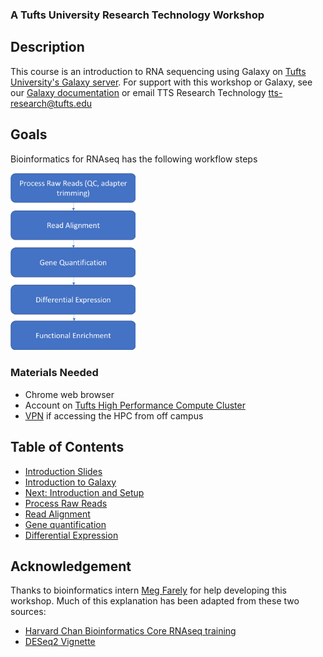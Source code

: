 ### A Tufts University Research Technology Workshop

## Description
This course is an introduction to RNA sequencing using Galaxy on [Tufts University's Galaxy server](https://galaxy.cluster.tufts.edu). 
For support with this workshop or Galaxy, see our [Galaxy documentation](https://it.tufts.edu/research-technology/bioinformatics/tufts-galaxy) or email TTS Research Technology [tts-research@tufts.edu](mailto:ltts-research@tufts.edu)


## Goals

Bioinformatics for RNAseq has the following workflow steps

<img src="img/workflow.png" width="200">

### Materials Needed
- Chrome web browser
- Account on [Tufts High Performance Compute Cluster](https://it.tufts.edu/research-technology/high-performance-computing)
- [VPN](https://access.tufts.edu/vpn) if accessing the HPC from off campus

## Table of Contents
- [Introduction Slides](slides/slides_workshop_12Apr21.pdf)
- [Introduction to Galaxy](lessons/00_Galaxy_introduction.md)
- [Next: Introduction and Setup](lessons/01_Introduction_and_Setup.md)
- [Process Raw Reads](lessons/02_Process_raw_reads.md)
- [Read Alignment](lessons/03_Read_alignment.md)
- [Gene quantification](lessons/04_Gene_quantification.md)
- [Differential Expression](lessons/05_Diff_expression.md)


## Acknowledgement
Thanks to bioinformatics intern [Meg Farely](https://www.linkedin.com/in/meg-farley-93b311160/) for help developing this workshop.
Much of this explanation has been adapted from these two sources:
- [Harvard Chan Bioinformatics Core RNAseq training](https://hbctraining.github.io/DGE_workshop)
- [DESeq2 Vignette](http://www.bioconductor.org/packages/release/bioc/vignettes/DESeq2/inst/doc/DESeq2.html)


